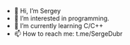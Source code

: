 - 👋 Hi, I’m Sergey
- 👀 I’m interested in programming.
- 🌱 I’m currently learning C/C++
- 📫 How to reach me: t.me/SergeDubr

<!---
SergeDubr/SergeDubr is a ✨ special ✨ repository because its `README.md` (this file) appears on your GitHub profile.
You can click the Preview link to take a look at your changes.
--->
